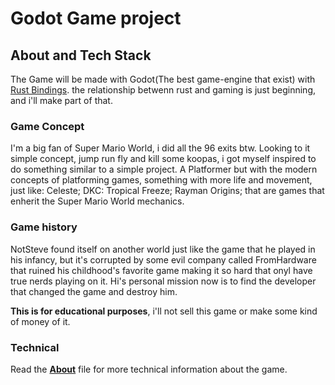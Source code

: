 # Godot Game project

## About and Tech Stack

The Game will be made with Godot(The best game-engine that exist) with [Rust Bindings]((https://godot-rust.github.io/)).
the relationship betwenn rust and gaming is just beginning, and i'll make part of that.

### Game Concept

  I'm a big fan of Super Mario World, i did all the 96 exits btw. Looking to it simple concept, jump run fly and kill some koopas, i got myself inspired to do something similar to a simple project. A Platformer but with the modern concepts of platforming games, something with more life and movement, just like: Celeste; DKC: Tropical Freeze; Rayman Origins; that are games that enherit the Super Mario World mechanics.

### Game history

  NotSteve found itself on another world just like the game that he played in his infancy, but it's corrupted by some evil company called FromHardware that ruined his childhood's favorite game making it so hard that onyl have true nerds playing on it. Hi's personal mission now is to find the developer that changed the game and destroy him.

  **This is for educational purposes**, i'll not sell this game or make some kind of money of it.

### Technical

  Read the **[About](./game/ABOUT.md)** file for more technical information about the game.
